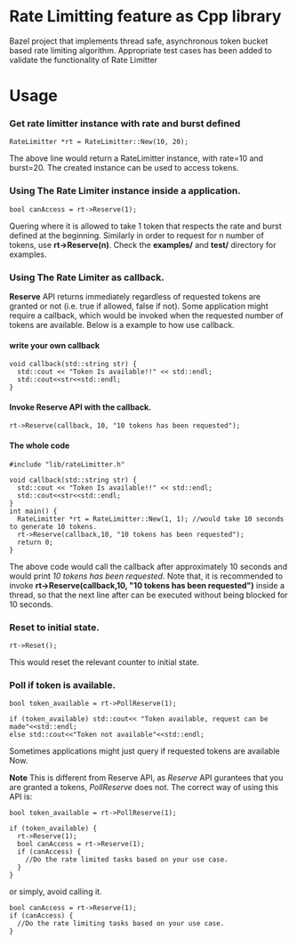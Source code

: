 # Rate Limitting feature as Cpp library
Bazel project that implements thread safe, asynchronous token bucket based rate limiting algorithm. Appropriate test cases has been added to validate the functionality of Rate Limitter
# Usage

### Get rate limitter instance with rate and burst defined
```
RateLimitter *rt = RateLimitter::New(10, 20);
```
The above line would return a RateLimitter instance, with rate=10 and burst=20. The created instance can be used to access tokens.

### Using The Rate Limiter instance inside a application.
```
bool canAccess = rt->Reserve(1);
```
Quering where it is allowed to take 1 token that respects the rate and burst defined at the beginning. Similarly in order to request for n number of tokens, use **rt->Reserve(n)**. Check the **examples/** and **test/** directory for examples.

### Using The Rate Limiter as callback.
**Reserve** API returns immediately regardless of requested tokens are granted or not (i.e. true if allowed, false if not). Some application might require a callback, which would be invoked when the requested number of tokens are available. Below is a example to how use callback.
#### write your own callback
```
void callback(std::string str) {
  std::cout << "Token Is available!!" << std::endl;
  std::cout<<str<<std::endl;
}
```
#### Invoke Reserve API with the callback.
```
rt->Reserve(callback, 10, "10 tokens has been requested");
```
#### The whole code
```
#include "lib/rateLimitter.h"

void callback(std::string str) {
  std::cout << "Token Is available!!" << std::endl;
  std::cout<<str<<std::endl;
}
int main() {
  RateLimitter *rt = RateLimitter::New(1, 1); //would take 10 seconds to generate 10 tokens.
  rt->Reserve(callback,10, "10 tokens has been requested");
  return 0;
}
```
The above code would call the callback after approximately 10 seconds and would print *10 tokens has been requested*. Note that, it is recommended to invoke **rt->Reserve(callback,10, "10 tokens has been requested")** inside a thread, so that the next line after can be executed without being blocked for 10 seconds.

### Reset to initial state.
```
rt->Reset();
```
This would reset the relevant counter to initial state. 

### Poll if token is available. 
```
bool token_available = rt->PollReserve(1);

if (token_available) std::cout<< "Token available, request can be made"<<std::endl;
else std::cout<<"Token not available"<<std::endl;
```
Sometimes applications might just query if requested tokens are available Now. 

**Note** This is different from Reserve API, as *Reserve* API gurantees that you are granted a tokens, *PollReserve* does not. The correct way of using this API is:
```
bool token_available = rt->PollReserve(1);

if (token_available) {
  rt->Reserve(1);
  bool canAccess = rt->Reserve(1);
  if (canAccess) {
    //Do the rate limited tasks based on your use case.
  }
}
```
or simply, avoid calling it.
```
bool canAccess = rt->Reserve(1);
if (canAccess) {
  //Do the rate limiting tasks based on your use case.
}
```

  


